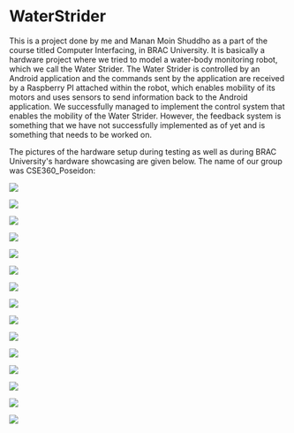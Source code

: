 # WaterStrider

This is a project done by me and Manan Moin Shuddho as a part of the course titled Computer Interfacing, in BRAC University. It is
basically a hardware project where we tried to model a water-body monitoring robot, which we call the Water Strider. The Water Strider is 
controlled by an Android application and the commands sent by the application are received by a Raspberry PI attached within the robot, 
which enables mobility of its motors and uses sensors to send information back to the Android application. We successfully managed to
implement the control system that enables the mobility of the Water Strider. However, the feedback system is something that we have not
successfully implemented as of yet and is something that needs to be worked on.

The pictures of the hardware setup during testing as well as during BRAC University's hardware showcasing are given below. The name of our group was CSE360_Poseidon:

![](HardwarePhotos/72572767_463071884305958_5112302188063883264_n.jpg)

![](HardwarePhotos/72851954_667607367063354_8096764315106803712_n.jpg)

![](HardwarePhotos/73024299_2375450716031321_4206509214723473408_n.jpg)

![](HardwarePhotos/73040522_506275773289919_6637070978927034368_n.jpg)

![](HardwarePhotos/73524512_483160268939036_1153262460585639936_n.jpg)

![](HardwarePhotos/74216746_2368653730064232_7801106944067895296_n.jpg)

![](HardwarePhotos/74450520_409213026433041_6301325379579674624_n.jpg)

![](HardwarePhotos/75292988_413397669323359_1263057084690202624_n.jpg)

![](HardwarePhotos/75450074_445059589698063_2941874515531005952_n.jpg)

![](HardwarePhotos/IMG_20180402_120903.jpg)

![](HardwarePhotos/IMG_20180402_150801.jpg)

![](HardwarePhotos/IMG_20180402_150822.jpg)

![](HardwarePhotos/IMG_20180402_150823.jpg)

![](HardwarePhotos/IMG_20180402_150835.jpg)

![](HardwarePhotos/IMG_20180402_150845.jpg)
